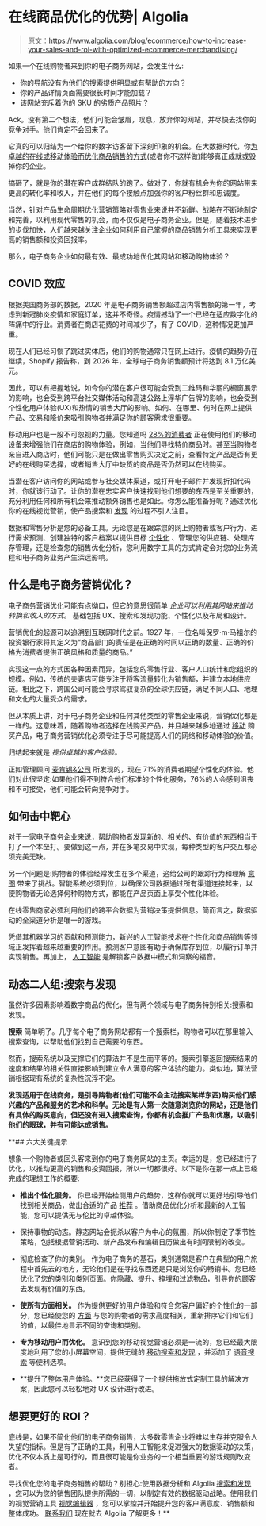 # 在线商品优化的优势| Algolia

> 原文：<https://www.algolia.com/blog/ecommerce/how-to-increase-your-sales-and-roi-with-optimized-ecommerce-merchandising/>

如果一个在线购物者来到你的电子商务网站，会发生什么:

*   你的导航没有为他们的搜索提供明显或有帮助的方向？
*   你的产品详情页面需要很长时间才能加载？
*   该网站充斥着你的 SKU 的劣质产品照片？

Ack。没有第二个想法，他们可能会皱眉，叹息，放弃你的网站，并尽快去找你的竞争对手。他们肯定不会回来了。

它真的可以归结为一个给你的数字访客留下深刻印象的机会。在大数据时代，你[为卓越的在线或移动体验而优化商品销售的方式](https://www.algolia.com/industries-and-solutions/ecommerce/digital-merchandising/)(或者你不这样做)能够真正成就或毁掉你的企业。

搞砸了，就是你的潜在客户成群结队的跑了。做对了，你就有机会为你的网站带来更高的转化率和收入，并在他们的每个接触点加强你的客户粉丝群和忠诚度。

当然，针对产品生命周期优化营销策略对零售业来说并不新鲜。战略在不断地制定和完善，以利用现代零售的机会，而不仅仅是电子商务企业。但是，随着技术进步的步伐加快，人们越来越关注企业如何利用自己掌握的商品销售分析工具来实现更高的销售额和投资回报率。

那么，电子商务企业如何最有效、最成功地优化其网站和移动购物体验？

## [](#the-covid-effect)COVID 效应

根据美国商务部[](https://www.census.gov/retail/mrts/www/data/pdf/ec_current.pdf)的数据，2020 年是电子商务销售额超过店内零售额的第一年，考虑到新冠肺炎疫情和家庭订单，这并不奇怪。疫情撼动了一个已经在适应数字化的阵痛中的行业。消费者在商店花费的时间减少了，有了 COVID，这种情况更加严重。

现在人们已经习惯了跳过实体店，他们的购物通常只在网上进行。疫情的趋势仍在继续，Shopify 报告称，到 2026 年，全球电子商务销售额预计将达到 8.1 万亿美元。

因此，可以有把握地说，如今你的潜在客户很可能会受到二维码和华丽的橱窗展示的影响，也会受到跨平台社交媒体活动和高速公路上浮华广告牌的影响，也会受到个性化用户体验(UX)和热情的销售大厅的影响。如何、在哪里、何时在网上提供产品、交易和降价来吸引购物者并满足你的顾客需求很重要。

移动用户也是一股不可忽视的力量。您知道吗 [28%的消费者](https://www.pymnts.com/consumer-insights/2022/the-data-point-28-percent-united-states-consumers-used-mobile-phone-during-last-store-trip/) 正在使用他们的移动设备来增强他们在商店的购物体验，例如，当他们寻找特价商品时。甚至当购物者亲自进入商店时，他们可能只是在做出零售购买决定之前，查看特定产品是否有更好的在线购买选择，或者销售大厅中缺货的商品是否仍然可以在线购买。

当潜在客户访问你的网站或参与社交媒体渠道，或打开电子邮件并发现折扣代码时，你就该行动了。让你的潜在忠实客户快速找到他们想要的东西是至关重要的，充分利用任何和所有机会来推动额外销售也是如此。你怎么能准备好呢？通过优化你的在线视觉营销，使产品搜索和 [发现](https://www.algolia.com/blog/ux/what-is-content-discovery-and-how-can-you-make-it-easier-for-your-users-to-find-what-they-want/) 的过程不引人注目。

数据和零售分析是您的必备工具。无论您是在跟踪您的网上购物者或客户行为、进行需求预测、创建独特的客户档案以提供目标 [个性化](https://www.algolia.com/blog/ecommerce/ecommerce-trends-for-2023-personalization/) 、管理您的供应链、处理库存管理，还是检查您的销售优化分析，您利用数字工具的方式肯定会对您的业务流程和电子商务业务产生深远影响。

## [](#what%e2%80%99s-ecommerce-merchandising-optimization%c2%a0)什么是电子商务营销优化？

电子商务营销优化可能有点拗口，但它的意思很简单 *企业可以利用其网站来推动转换和收入的方式。* 基础包括 UX、搜索和发现功能、个性化以及布局和设计。

营销优化的起源可以追溯到互联网时代之前。1927 年，一位名叫保罗·m·马祖尔的投资银行家将其定义为“商品部门的责任是在正确的时间以正确的数量、正确的价格为消费者提供正确风格和质量的商品。”

实现这一点的方式因各种因素而异，包括您的零售行业、客户人口统计和您组织的规模。例如，传统的夫妻店可能专注于将客流量转化为销售额，并建立本地供应链。相比之下，跨国公司可能会寻求驾驭复杂的全球供应链，满足不同人口、地理和文化的大量受众的需求。

但从本质上讲，对于电子商务企业和任何其他类型的零售企业来说，营销优化都是一样的。这意味着，随着购物者选择在线购买产品，并且越来越多地通过 [移动](https://www.algolia.com/blog/product/how-when-and-why-do-mobile-users-engage-with-search/) 购买产品，电子商务营销优化必须专注于尽可能提高人们的网络和移动体验的价值。

归结起来就是 *提供卓越的客户体验。*

正如管理顾问 [麦肯锡&公司](https://www.mckinsey.com/capabilities/growth-marketing-and-sales/our-insights/the-value-of-getting-personalization-right-or-wrong-is-multiplying) 所发现的，现在 71%的消费者期望个性化的体验。他们对此很坚定:如果他们得不到符合他们标准的个性化服务，76%的人会感到沮丧和不可接受，他们可能会转向竞争对手。

## [](#how-to-hit-the-bull%e2%80%99s-eye)如何击中靶心

对于一家电子商务企业来说，帮助购物者发现新的、相关的、有价值的东西相当于打了一个本垒打。要做到这一点，并在多笔交易中实现，每种类型的客户交互都必须完美无缺。

另一个问题是:购物者的体验经常发生在多个渠道，这给公司的跟踪行为和理解 [意图](https://www.algolia.com/blog/ux/what-is-meant-by-search-intent-and-what-are-the-different-types/) 带来了挑战。智能系统必须到位，以确保公司数据通过所有渠道[](https://www.algolia.com/blog/ecommerce/how-to-build-the-best-omnichannel-retailing-strategy-in-2022/)连接起来，以便购物者无论选择何种购物方式，都能在产品页面上享受个性化体验。

在线零售商家必须利用他们的跨平台数据为营销决策提供信息。简而言之，数据驱动的全渠道分析是唯一的游戏。

凭借其机器学习的贡献和预测能力，新兴的人工智能技术在个性化和商品销售等领域正发挥着越来越重要的作用。预测客户意图有助于确保库存到位，以履行订单并实现销售。再加上， [人工智能](https://www.algolia.com/blog/ai/how-ai-search-enables-ecommerce-companies-to-boost-revenue-and-cut-costs/) 是解锁客户数据中模式和洞察的福音。

## [](#the-dynamic-duo-search-and-discovery%c2%a0)动态二人组:搜索与发现

虽然许多因素影响着数字商品的优化，但有两个领域与电子商务特别相关:搜索和发现。

**搜索** 简单明了。几乎每个电子商务网站都有一个搜索栏，购物者可以在那里输入搜索查询，以帮助他们找到自己需要的东西。

然而，搜索系统以及支撑它们的算法并不是生而平等的。搜索引擎返回搜索结果的速度和结果的相关性直接影响到建立令人满意的客户体验的能力。类似地，算法营销根据现有系统的复杂性沉浮不定。

**发现适用于在线商务，是引导购物者(他们可能不会主动搜索某样东西)购买他们感兴趣的产品和服务的艺术和科学。无论是有人第一次随意浏览你的网站，还是他们有具体的购买意向，但还没有进入搜索查询，你都有机会推广产品和优惠，以吸引他们的眼球，并有可能达成销售。**

 **## [](#six-key-tips)六大关键提示

想象一个购物者或回头客来到你的电子商务网站的主页。幸运的是，您已经进行了优化，以推动更高的销售和投资回报，所以一切都很好。以下是你在那一点上已经完成的理想工作的概要:

*   **推出个性化服务。** 你已经开始检测用户的趋势，这样你就可以更好地引导他们找到相关商品，做出合适的产品 [推荐](https://www.algolia.com/blog/ux/how-related-content-recommendations-keep-users-engaged/) 。借助商品优化分析和最新的人工智能，您可以提供无与伦比的卓越体验。
*   保持事物的动态。静态网站会扼杀以客户为中心的氛围，所以你制定了季节性策略，包括根据营销活动、新产品发布和编辑日历做出有时间限制的改变。
*   彻底检查了你的类别。 作为电子商务的基石，类别通常是客户在典型的用户旅程中首先去的地方，无论他们是在寻找东西还是只是浏览你的畅销书。您已经优化了您的类别和类别页面。你隐藏、提升、掩埋和过滤物品，引导你的顾客去发现有价值的东西。
*   **使所有方面相关。** 作为提供更好的用户体验和符合您客户偏好的个性化的一部分，您已经使您的 [方面](https://www.algolia.com/blog/ux/faceted-search-and-navigation/) 与您的购物者的需求高度相关，重新排序它们和它们的值，以最佳地显示不同的查询和类别。
*   **专为移动用户而优化。** 意识到您的移动视觉营销必须是一流的，您已经最大限度地利用了您的小屏幕空间，提供无缝的 [移动搜索和发现](https://www.algolia.com/industries-and-solutions/mobile-search/) ，并添加了 [语音搜索](https://www.algolia.com/industries-and-solutions/voice-search/) 等便利选项。

*   **提升了整体用户体验。**您已经获得了一个提供拖放式定制工具的解决方案，因此您可以轻松地对 UX 设计进行改进。

## [](#want-better-roi%c2%a0)想要更好的 ROI？

底线是，如果不简化他们的电子商务销售，大多数零售企业将难以生存并克服令人失望的指标。但是有了正确的工具，利用人工智能来促进强大的数据驱动的决策，优化不仅本质上是可行的，而且很可能是你业务的一个相当重要的游戏规则改变者。

寻找优化您的电子商务销售的帮助？别担心:使用数据分析和 Algolia [搜索和发现](https://www.algolia.com/products/search-and-discovery/hosted-search-api/) ，您可以为您的销售团队提供所需的一切，以制定有效的数据驱动战略。使用我们的视觉营销工具 [视觉编辑器](https://www.algolia.com/products/search-and-discovery/visual-merchandising-curation/) ，您可以掌控并开始提升您的客户满意度、销售额和整体成功。 [联系我们](https://www.algolia.com/contactus/) 现在就去 Algolia 了解更多！**
